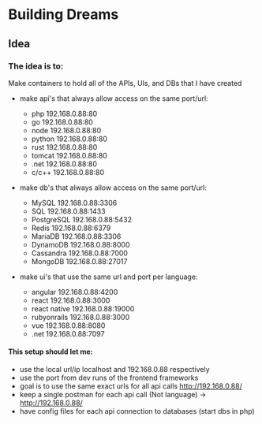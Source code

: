 # Building Dreams
## Idea

### The idea is to:
Make containers to hold all of the APIs, UIs, and DBs that I have created
* make api's that always allow access on the same port/url:
    - php          192.168.0.88:80
    - go           192.168.0.88:80
    - node         192.168.0.88:80
    - python       192.168.0.88:80
    - rust         192.168.0.88:80
    - tomcat       192.168.0.88:80
    - .net         192.168.0.88:80
    - c/c++        192.168.0.88:80

* make db's that always allow access on the same port/url:
    - MySQL        192.168.0.88:3306
    - SQL          192.168.0.88:1433
    - PostgreSQL   192.168.0.88:5432
    - Redis        192.168.0.88:6379
    - MariaDB      192.168.0.88:3306
    - DynamoDB     192.168.0.88:8000
    - Cassandra    192.168.0.88:7000
    - MongoDB      192.168.0.88:27017

* make ui's that use the same url and port per language:
    - angular      192.168.0.88:4200
    - react        192.168.0.88:3000
    - react native 192.168.0.88:19000
    - rubyonrails  192.168.0.88:3000
    - vue          192.168.0.88:8080
    - .net         192.168.0.88:7097

#### This setup should let me:
* use the local url/ip localhost and 192.168.0.88 respectively
* use the port from dev runs of the frontend frameworks
* goal is to use the same exact urls for all api calls http://192.168.0.88/
* keep a single postman for each api call (Not language)  ->  http://192.168.0.88/
* have config files for each api connection to databases (start dbs in php)






